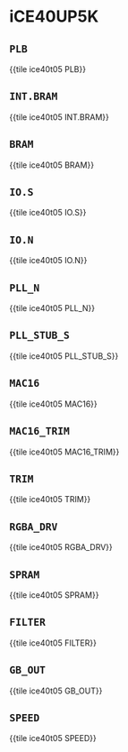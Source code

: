 # iCE40UP5K

## `PLB`

{{tile ice40t05 PLB}}

## `INT.BRAM`

{{tile ice40t05 INT.BRAM}}

## `BRAM`

{{tile ice40t05 BRAM}}

## `IO.S`

{{tile ice40t05 IO.S}}

## `IO.N`

{{tile ice40t05 IO.N}}

## `PLL_N`

{{tile ice40t05 PLL_N}}

## `PLL_STUB_S`

{{tile ice40t05 PLL_STUB_S}}

## `MAC16`

{{tile ice40t05 MAC16}}

## `MAC16_TRIM`

{{tile ice40t05 MAC16_TRIM}}

## `TRIM`

{{tile ice40t05 TRIM}}

## `RGBA_DRV`

{{tile ice40t05 RGBA_DRV}}

## `SPRAM`

{{tile ice40t05 SPRAM}}

## `FILTER`

{{tile ice40t05 FILTER}}

## `GB_OUT`

{{tile ice40t05 GB_OUT}}

## `SPEED`

{{tile ice40t05 SPEED}}

